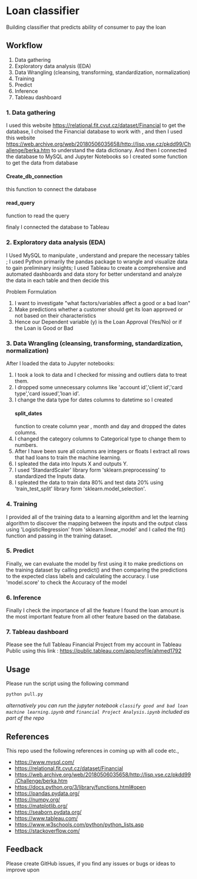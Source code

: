 # Loan classifier
Building classifier that predicts ability of consumer to pay the loan 

## Workflow
1. Data gathering
2. Exploratory data analysis (EDA)
3. Data Wrangling (cleansing, transforming, standardization, normalization)
4. Training
5. Predict
6. Inference
7. Tableau dashboard

### 1. Data gathering
I used this website https://relational.fit.cvut.cz/dataset/Financial to get the database, I choised the Financial database to work with ,
and then I used this website https://web.archive.org/web/20180506035658/http://lisp.vse.cz/pkdd99/Challenge/berka.htm to understand the data dictionary.
And then I connected the database to MySQL and Jupyter Notebooks so I created some function to get the data from database  
#### Create_db_connection
this function to connect the database
#### read_query
function to read the query

finaly I connected the database to Tableau 

### 2. Exploratory data analysis (EDA)
I Used MySQL to manipulate , understand and prepare the necessary tables ;
I used Python primarily the pandas package to wrangle and visualize data to gain preliminary insights;
I used Tableau to create a comprehensive and automated dashboards and data story for better understand and analyze the data in each table 
and then decide this

Problem Formulation
 1. I want to investigate "what factors/variables affect a good or a bad loan"
 2. Make predictions whether a customer should get its loan approved or not based on their characteristics
 3. Hence our Dependent variable (y) is the Loan Approval (Yes/No) or if the Loan is Good or Bad

### 3. Data Wrangling (cleansing, transforming, standardization, normalization)
After I loaded the data to Jupyter notebooks:
1. I took a look to data and I checked for missing and outliers data to treat them.
2. I dropped some unnecessary columns like 'account id','client id','card type','card issued','loan id'.
3. I change the data type for dates columns to datetime so I created 
    #### split_dates 
    function to create column year , month and day and dropped the dates columns.
5. I changed the category columns to Categorical type to change them to numbers.
6. After I have been sure all columns are integers or floats I extract all rows that had loans to train the machine learning.
7. I spleated the data into Inputs X and outputs Y.  
8. I used 'StandardScaler' library form 'sklearn.preprocessing' to standardized the Inputs data.
9. I spleated the data to train data 80% and test data 20% using 'train_test_split' library form 'sklearn.model_selection'.

### 4. Training
I provided all of the training data to a learning algorithm and let the learning algorithm to discover the mapping between the inputs and the output class using 'LogisticRegression' from 'sklearn.linear_model' and I called the fit() function and passing in the training dataset.

### 5. Predict
Finally, we can evaluate the model by first using it to make predictions on the training dataset by calling predict() and then comparing the predictions to the expected class labels and calculating the accuracy.
I use 'model.score' to check the Accuracy of the model

### 6. Inference
Finally I check the importance of all the feature I found the loan amount is the most important feature from all other feature based on the database.

### 7. Tableau dashboard

Please see the full Tableau Financial Project from my account in Tableau Public using this link :
https://public.tableau.com/app/profile/ahmed1792

## Usage
Please run the script using the following command

```python
python pull.py
```
*alternatively you can run the jupyter notebook `classify good and bad loan machine learning.ipynb` and `financial Project Analysis.ipynb` included as part of the repo*

## References
This repo used the following references in coming up with all code etc.,
- https://www.mysql.com/
- https://relational.fit.cvut.cz/dataset/Financial
- https://web.archive.org/web/20180506035658/http://lisp.vse.cz/pkdd99/Challenge/berka.htm
- https://docs.python.org/3/library/functions.html#open
- https://pandas.pydata.org/
- https://numpy.org/
- https://matplotlib.org/
- https://seaborn.pydata.org/
- https://www.tableau.com/
- https://www.w3schools.com/python/python_lists.asp
- https://stackoverflow.com/

## Feedback
Please create GitHub issues, if you find any issues or bugs or ideas to improve upon
